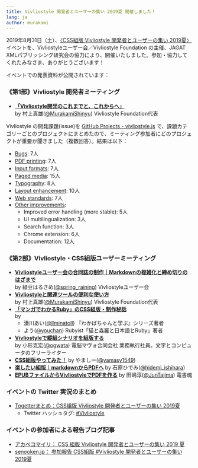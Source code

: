 ```yaml
---
title: Vivliostyle 開発者とユーザーの集い 2019夏 開催しました！
lang: ja
author: murakami
---
```


2019年8月31日（土）、[〈CSS組版 Vivliostyle 開発者とユーザーの集い 2019夏〉](https://connpass.com/event/141767/)イベントを、Vivliostyleユーザー会／Vivliostyle Foundation の主催、JAGAT XMLパブリッシング研究会の協力により、開催いたしました。参加・協力してくれたみなさま、ありがとうございます！

イベントでの発表資料が公開されています：

### 《第1部》Vivliostyle 開発者ミーティング

- [**「Vivliostyle開発のこれまでと、これからへ」**](http://bit.ly/vivdev20190831)  
    by 村上真雄([@MurakamiShinyu](https://twitter.com/MurakamiShinyu)) Vivliostyle Foundation代表

Vivliostyle の開発課題(issue)を [GitHub Projects - vivliostyle.js](https://github.com/vivliostyle/vivliostyle/projects) で、課題カテゴリーごとのプロジェクトにまとめたので、ミーティング参加者にどのプロジェクトが重要か聞きました（複数回答）。結果は以下：

- [Bugs](https://github.com/vivliostyle/vivliostyle/projects/5): 7人
- [PDF printing](https://github.com/vivliostyle/vivliostyle/projects/2): 7人
- [Input formats](https://github.com/vivliostyle/vivliostyle/projects/3): 7人
- [Paged media](https://github.com/vivliostyle/vivliostyle/projects/1): 15人
- [Typography](https://github.com/vivliostyle/vivliostyle/projects/4): 8人
- [Layout enhancement](https://github.com/vivliostyle/vivliostyle/projects/6): 10人
- [Web standards](https://github.com/vivliostyle/vivliostyle/projects/7): 7人
- [Other improvements](https://github.com/vivliostyle/vivliostyle/projects/8):
  - Improved error handling (more stable): 5人
  - UI multilingualization: 3人
  - Search function: 3人
  - Chrome extension: 6人
  - Documentation: 12人

### 《第2部》Vivliostyle・CSS組版ユーザーミーティング

- [**Vivliostyleユーザー会の合同誌の制作｜Markdownの複雑化と締め切りのはざまで**](https://speakerdeck.com/spring_raining/vivliostyle-meetup)  
    by 緑豆はるさめ([@spring_raining](https://twitter.com/spring_raining)) Vivliostyleユーザー会
- [**Vivliostyleと関連ツールの便利な使い方**](http://bit.ly/vivuser20190831)  
    by 村上真雄([@MurakamiShinyu](https://twitter.com/MurakamiShinyu)) Vivliostyle Foundation代表
- [**「マンガでわかるRuby」のCSS組版・制作秘話**](https://docs.google.com/presentation/d/1xeYNsAQgqCOd7F6tYuCrn536-2LKB1FAeqZXHwMPn10/edit?usp=sharing)  
    by
    - 湊川あい([@llminatoll](https://twitter.com/llminatoll)) 『わかばちゃんと学ぶ』シリーズ著者
    - よう([@youchan](https://twitter.com/youchan)) Rubyist「猫と森羅と日本語とRuby」著者
- [**Vivliostyleで縦組シナリオを組版する**](https://www.slideshare.net/ogwata_1959/vivliostyle-168920640)  
    by 小形克宏([@ogwata](https://twitter.com/ogwata)) 電脳マヴォ合同会社 業務執行社員。文字とコンピュータのフリーライター
- [**CSS組版やってみた！**](https://www.slideshare.net/yamasy1549s/css-vivliostyle) by やましー([@yamasy1549](https://twitter.com/yamasy1549))
- [**楽したい組版｜markdownからPDFへ**](https://www.slideshare.net/Hidemi_Ishihara/ss-168065612) by 石原ひでみ([@hidemi_ishihara](https://twitter.com/hidemi_ishihara))
- [**EPUBファイルからVivliostyleでPDFを作る**](https://speakerdeck.com/juntajima/epubhuairukaravivliostyledepdfwozuo-ru) by 田嶋淳([@JunTajima](https://twitter.com/JunTajima)) 
電書魂

### イベントの Twitter 実況のまとめ

- [Togetterまとめ：CSS組版 Vivliostyle 開発者とユーザーの集い 2019夏](https://togetter.com/li/1397878)
  - Twitter ハッシュタグ: [#Vivliostyle](https://twitter.com/search?q=%23Vivliostyle)

### イベントの参加者による報告ブログ記事

- [アカベコマイリ： CSS 組版 Vivliostyle 開発者とユーザーの集い 2019 夏](https://akabeko.me/blog/2019/09/vivliostyle/)
- [senooken.jp： 参加報告 CSS組版 #Vivliostyle 開発者とユーザーの集い 2019夏](https://senooken.jp/blog/2019/09/01/)
